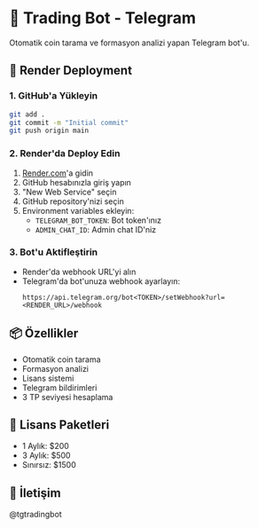 # 🤖 Trading Bot - Telegram

Otomatik coin tarama ve formasyon analizi yapan Telegram bot'u.

## 🚀 Render Deployment

### 1. GitHub'a Yükleyin
```bash
git add .
git commit -m "Initial commit"
git push origin main
```

### 2. Render'da Deploy Edin
1. [Render.com](https://render.com)'a gidin
2. GitHub hesabınızla giriş yapın
3. "New Web Service" seçin
4. GitHub repository'nizi seçin
5. Environment variables ekleyin:
   - `TELEGRAM_BOT_TOKEN`: Bot token'ınız
   - `ADMIN_CHAT_ID`: Admin chat ID'niz

### 3. Bot'u Aktifleştirin
- Render'da webhook URL'yi alın
- Telegram'da bot'unuza webhook ayarlayın:
  ```
  https://api.telegram.org/bot<TOKEN>/setWebhook?url=<RENDER_URL>/webhook
  ```

## 📦 Özellikler
- Otomatik coin tarama
- Formasyon analizi
- Lisans sistemi
- Telegram bildirimleri
- 3 TP seviyesi hesaplama

## 🔑 Lisans Paketleri
- 1 Aylık: $200
- 3 Aylık: $500
- Sınırsız: $1500

## 💬 İletişim
@tgtradingbot 